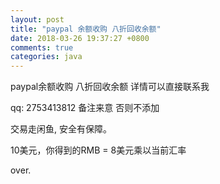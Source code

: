 ```yaml
---
layout: post
title: "paypal 余额收购 八折回收余额"
date: 2018-03-26 19:37:27 +0800
comments: true
categories: java
---
```


paypal余额收购 八折回收余额
详情可以直接联系我 <!-- more -->

qq: 2753413812
备注来意 否则不添加

交易走闲鱼, 安全有保障。

10美元，你得到的RMB = 8美元乘以当前汇率

over.

